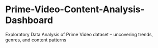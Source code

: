 # Prime-Video-Content-Analysis-Dashboard
Exploratory Data Analysis of Prime Video dataset – uncovering trends, genres, and content patterns
